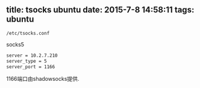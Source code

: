 title: tsocks ubuntu
date: 2015-7-8 14:58:11
tags: ubuntu 
---
`/etc/tsocks.conf`
<!--more-->
socks5
```bash
server = 10.2.7.210
server_type = 5
server_port = 1166
```
1166端口由shadowsocks提供.
